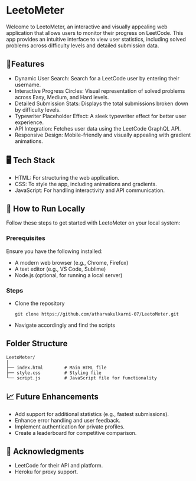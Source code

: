 # LeetoMeter
Welcome to LeetoMeter, an interactive and visually appealing web application that allows users to monitor their progress on LeetCode. This app provides an intuitive interface to view user statistics, including solved problems across difficulty levels and detailed submission data.

## 🌟Features
- Dynamic User Search: Search for a LeetCode user by entering their username.
- Interactive Progress Circles: Visual representation of solved problems across Easy, Medium, and Hard levels.
- Detailed Submission Stats: Displays the total submissions broken down by difficulty levels.
- Typewriter Placeholder Effect: A sleek typewriter effect for better user experience.
- API Integration: Fetches user data using the LeetCode GraphQL API.
- Responsive Design: Mobile-friendly and visually appealing with gradient animations.

## 🖥️ Tech Stack
- HTML: For structuring the web application.
- CSS: To style the app, including animations and gradients.
- JavaScript: For handling interactivity and API communication.

## 🚀 How to Run Locally
Follow these steps to get started with LeetoMeter on your local system:

### Prerequisites
Ensure you have the following installed:

- A modern web browser (e.g., Chrome, Firefox)
- A text editor (e.g., VS Code, Sublime)
- Node.js (optional, for running a local server)

### Steps
- Clone the repository
  ```
  git clone https://github.com/atharvakulkarni-07/LeetoMeter.git
  ```
- Navigate accordingly and find the scripts

## Folder Structure
```
LeetoMeter/
│
├── index.html        # Main HTML file
├── style.css         # Styling file
└── script.js         # JavaScript file for functionality
```

## 📈 Future Enhancements
- Add support for additional statistics (e.g., fastest submissions).
- Enhance error handling and user feedback.
- Implement authentication for private profiles.
- Create a leaderboard for competitive comparison.

## 🙌 Acknowledgments
- LeetCode for their API and platform.
- Heroku for proxy support.
